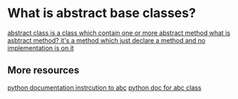 # What is abstract base classes?

[abstract class is a class which contain one or more abstract method
what is asbtract method? it's a method which just declare a method and no implementation is on it](https://www.tutorialspoint.com/abstract-base-classes-in-python-abc#:~:text=Members%20in%20C%23-,Abstract%20Base%20Classes%20in%20Python%20(abc),declared%2C%20but%20contains%20no%20implementation.)


## More resources

[python documentation instrcution to abc](https://docs.python.org/3/glossary.html#term-abstract-base-class)
[python doc for abc class](https://docs.python.org/3/library/abc.html)
